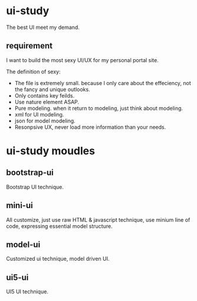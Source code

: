 # ui-study
The best UI meet my demand.
## requirement
I want to build the most sexy UI/UX for my personal portal site.

The definition of sexy:
* The file is extremely small. because I only care about the effeciency, not the fancy and unique outlooks.
 * Only contains key feilds.
 * Use nature element ASAP.
* Pure modeling. when it return to modeling, just think about modeling.
 * xml for UI modeling.
 * json for model modeling.
* Resonpsive UX, never load more information than your needs.

# ui-study moudles
## bootstrap-ui
Bootstrap UI technique.
## mini-ui
All customize, just use raw HTML & javascript technique, use minium line of code, expressing essential model structure.
## model-ui
Customized ui technique, model driven UI.
## ui5-ui
UI5 UI technique.
